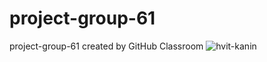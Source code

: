 # project-group-61
project-group-61 created by GitHub Classroom
![hvit-kanin](https://user-images.githubusercontent.com/100088471/232217227-37d43c04-ccd8-45b3-aa97-490e56aab123.jpg)
